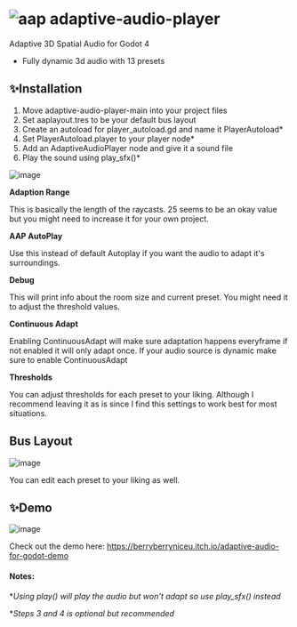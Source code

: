 # ![aap](https://user-images.githubusercontent.com/47716519/234524450-b446aec0-6ad6-4919-b9e1-b75e6710016a.svg) adaptive-audio-player
Adaptive 3D Spatial Audio for Godot 4
* Fully dynamic 3d audio with 13 presets

## ✨Installation

1. Move adaptive-audio-player-main into your project files
2. Set aaplayout.tres to be your default bus layout
3. Create an autoload for player_autoload.gd and name it PlayerAutoload*
4. Set PlayerAutoload.player to your player node*
5. Add an AdaptiveAudioPlayer node and give it a sound file
6. Play the sound using play_sfx()*

![image](https://user-images.githubusercontent.com/47716519/234263669-83da348d-4278-4838-8da4-0bb273280832.png)

**Adaption Range**

This is basically the length of the raycasts. 25 seems to be an okay value but you might need to increase it for your own project.

**AAP AutoPlay**

Use this instead of default Autoplay if you want the audio to adapt it's surroundings.

**Debug**

This will print info about the room size and current preset. You might need it to adjust the threshold values. 

**Continuous Adapt**

Enabling ContinuousAdapt will make sure adaptation happens everyframe if not enabled it will only adapt once. If your audio source is dynamic make sure to enable ContinuousAdapt

**Thresholds**

You can adjust thresholds for each preset to your liking. Although I recommend leaving it as is since I find this settings to work best for most situations.

## Bus Layout

![image](https://user-images.githubusercontent.com/47716519/234528528-cc2be19f-bf96-413d-b687-aacd1ced839a.png)

You can edit each preset to your liking as well.

## ✨Demo

![image](https://user-images.githubusercontent.com/47716519/234267702-1e24c9ae-0c61-4c3e-bc03-bb1a83ab5cd6.png)

Check out the demo here:
https://berryberryniceu.itch.io/adaptive-audio-for-godot-demo

#### Notes:
**Using play() will play the audio but won't adapt so use play_sfx() instead*

**Steps 3 and 4 is optional but recommended*
